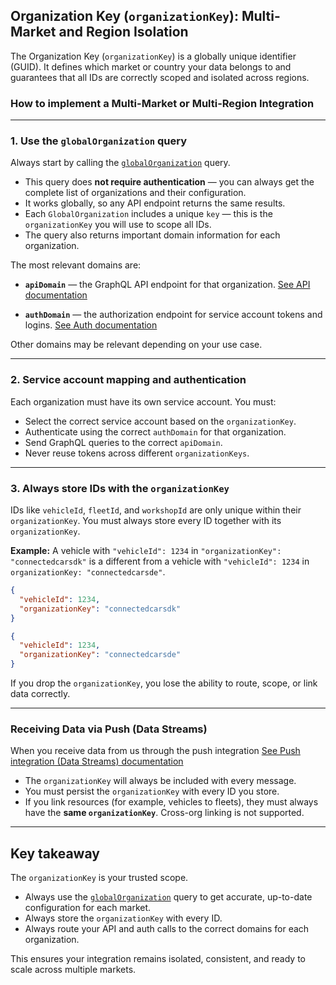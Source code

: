 ## **Organization Key (`organizationKey`): Multi-Market and Region Isolation**

The Organization Key (`organizationKey`) is a globally unique identifier (GUID).
It defines which market or country your data belongs to and guarantees that all IDs are correctly scoped and isolated across regions. 


### **How to implement a Multi-Market or Multi-Region Integration**

---

### **1. Use the `globalOrganization` query**

Always start by calling the [`globalOrganization`](https://api.connectedcars.io/graphql/graphiql/) query.

* This query does **not require authentication** — you can always get the complete list of organizations and their configuration.
* It works globally, so any API endpoint returns the same results.
* Each `GlobalOrganization` includes a unique `key` — this is the `organizationKey` you will use to scope all IDs.
* The query also returns important domain information for each organization.

The most relevant domains are:

* **`apiDomain`** — the GraphQL API endpoint for that organization.
  [See API documentation](https://docs.connectedcars.io/#/?id=graphql-api)

* **`authDomain`** — the authorization endpoint for service account tokens and logins.
  [See Auth documentation](https://docs.connectedcars.io/#/?id=auth-api)

Other domains may be relevant depending on your use case.

---

### **2. Service account mapping and authentication**

Each organization must have its own service account.
You must:

* Select the correct service account based on the `organizationKey`.
* Authenticate using the correct `authDomain` for that organization.
* Send GraphQL queries to the correct `apiDomain`.
* Never reuse tokens across different `organizationKeys`.

---

### **3. Always store IDs with the `organizationKey`**

IDs like `vehicleId`, `fleetId`, and `workshopId` are only unique within their `organizationKey`.
You must always store every ID together with its `organizationKey`.

**Example:**
A vehicle with `"vehicleId": 1234` in `"organizationKey": "connectedcarsdk"` is a different from a vehicle with `"vehicleId": 1234` in `organizationKey: "connectedcarsde"`.

```json
{
  "vehicleId": 1234,
  "organizationKey": "connectedcarsdk"
}
```

```json
{
  "vehicleId": 1234,
  "organizationKey": "connectedcarsde"
}
```

If you drop the `organizationKey`, you lose the ability to route, scope, or link data correctly.

---

### **Receiving Data via Push (Data Streams)**

When you receive data from us through the push integration [See Push integration (Data Streams) documentation](https://docs.connectedcars.io/#/./push-v2)

* The `organizationKey` will always be included with every message.
* You must persist the `organizationKey` with every ID you store.
* If you link resources (for example, vehicles to fleets), they must always have the **same `organizationKey`**. Cross-org linking is not supported.

---

## **Key takeaway**

The `organizationKey` is your trusted scope.

* Always use the [`globalOrganization`](https://api.connectedcars.io/graphql/graphiql/) query to get accurate, up-to-date configuration for each market.
* Always store the `organizationKey` with every ID.
* Always route your API and auth calls to the correct domains for each organization.

This ensures your integration remains isolated, consistent, and ready to scale across multiple markets.